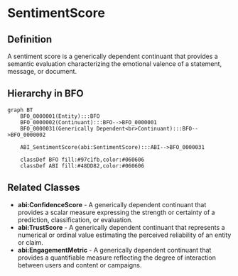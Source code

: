 # SentimentScore

## Definition
A sentiment score is a generically dependent continuant that provides a semantic evaluation characterizing the emotional valence of a statement, message, or document.

## Hierarchy in BFO
```mermaid
graph BT
    BFO_0000001(Entity):::BFO
    BFO_0000002(Continuant):::BFO-->BFO_0000001
    BFO_0000031(Generically Dependent<br>Continuant):::BFO-->BFO_0000002
    
    ABI_SentimentScore(abi:SentimentScore):::ABI-->BFO_0000031
    
    classDef BFO fill:#97c1fb,color:#060606
    classDef ABI fill:#48DD82,color:#060606
```

## Related Classes
- **abi:ConfidenceScore** - A generically dependent continuant that provides a scalar measure expressing the strength or certainty of a prediction, classification, or evaluation.
- **abi:TrustScore** - A generically dependent continuant that represents a numerical or ordinal value estimating the perceived reliability of an entity or claim.
- **abi:EngagementMetric** - A generically dependent continuant that provides a quantifiable measure reflecting the degree of interaction between users and content or campaigns. 